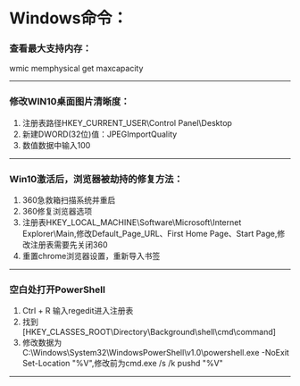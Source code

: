# Windows命令：
### 查看最大支持内存：
wmic memphysical get maxcapacity

---
### 修改WIN10桌面图片清晰度：
1. 注册表路径HKEY_CURRENT_USER\Control Panel\Desktop
2. 新建DWORD(32位)值：JPEGImportQuality
3. 数值数据中输入100

---
### Win10激活后，浏览器被劫持的修复方法：
1. 360急救箱扫描系统并重启
2. 360修复浏览器选项
3. 注册表HKEY_LOCAL_MACHINE\Software\Microsoft\Internet Explorer\Main\,修改Default_Page_URL、First Home Page、Start Page,修改注册表需要先关闭360
4. 重置chrome浏览器设置，重新导入书签

---
### 空白处打开PowerShell
1. Ctrl + R 输入regedit进入注册表
2. 找到[HKEY_CLASSES_ROOT\Directory\Background\shell\cmd\command]
3. 修改数据为C:\Windows\System32\WindowsPowerShell\v1.0\powershell.exe -NoExit Set-Location "%V",修改前为cmd.exe /s /k pushd "%V"

---
